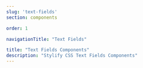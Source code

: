 ```yaml
---
slug: 'text-fields'
section: components

order: 1

navigationTitle: "Text Fields"

title: "Text Fields Components"
description: "Stylify CSS Text Fields Components"
---
```


<interactive-preview
class="margin-bottom:48px"
description="Text fields"
html-snippet="components/text-fields"></interactive-preview>

<interactive-preview
class="margin-bottom:48px"
description="Text fields - using components"
html-snippet="components/text-fields-components"></interactive-preview>
